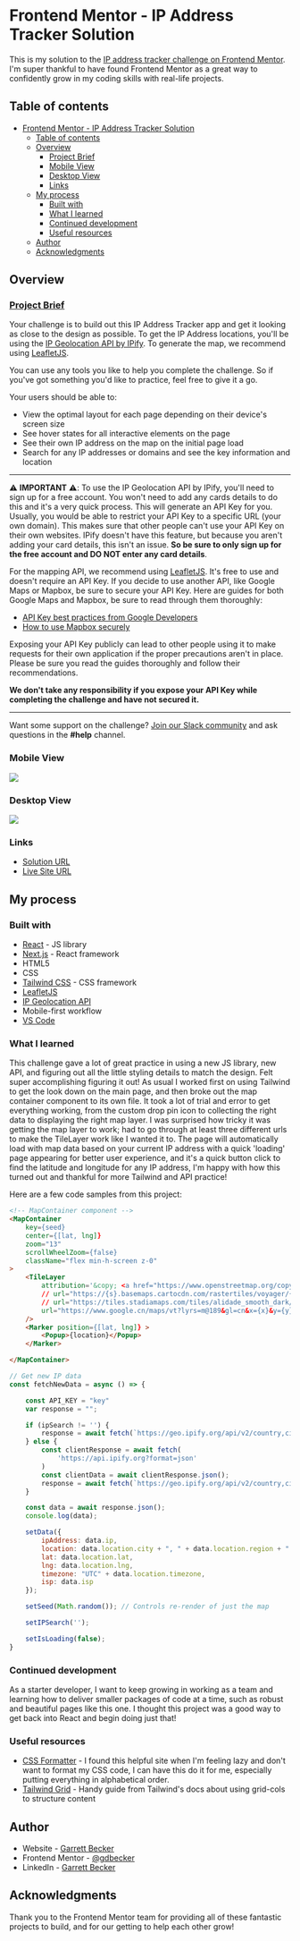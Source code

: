 # Frontend Mentor - IP Address Tracker Solution

This is my solution to the [IP address tracker challenge on Frontend Mentor](https://www.frontendmentor.io/challenges/ip-address-tracker-I8-0yYAH0). I'm super thankful to have found Frontend Mentor as a great way to confidently grow in my coding skills with real-life projects. 

## Table of contents

- [Frontend Mentor - IP Address Tracker Solution](#frontend-mentor---ip-address-tracker-solution)
	- [Table of contents](#table-of-contents)
	- [Overview](#overview)
		- [Project Brief](#project-brief)
		- [Mobile View](#mobile-view)
		- [Desktop View](#desktop-view)
		- [Links](#links)
	- [My process](#my-process)
		- [Built with](#built-with)
		- [What I learned](#what-i-learned)
		- [Continued development](#continued-development)
		- [Useful resources](#useful-resources)
	- [Author](#author)
	- [Acknowledgments](#acknowledgments)

## Overview

### [Project Brief](./project%20brief/)

Your challenge is to build out this IP Address Tracker app and get it looking as close to the design as possible. To get the IP Address locations, you'll be using the [IP Geolocation API by IPify](https://geo.ipify.org/). To generate the map, we recommend using [LeafletJS](https://leafletjs.com/).

You can use any tools you like to help you complete the challenge. So if you've got something you'd like to practice, feel free to give it a go.

Your users should be able to:

- View the optimal layout for each page depending on their device's screen size
- See hover states for all interactive elements on the page
- See their own IP address on the map on the initial page load
- Search for any IP addresses or domains and see the key information and location

---

⚠️ **IMPORTANT** ⚠️: To use the IP Geolocation API by IPify, you'll need to sign up for a free account. You won't need to add any cards details to do this and it's a very quick process. This will generate an API Key for you. Usually, you would be able to restrict your API Key to a specific URL (your own domain). This makes sure that other people can't use your API Key on their own websites. IPify doesn't have this feature, but because you aren't adding your card details, this isn't an issue. **So be sure to only sign up for the free account and DO NOT enter any card details**.

For the mapping API, we recommend using [LeafletJS](https://leafletjs.com/). It's free to use and doesn't require an API Key. If you decide to use another API, like Google Maps or Mapbox, be sure to secure your API Key. Here are guides for both Google Maps and Mapbox, be sure to read through them thoroughly:

- [API Key best practices from Google Developers](https://developers.google.com/maps/api-key-best-practices)
- [How to use Mapbox securely](https://docs.mapbox.com/help/troubleshooting/how-to-use-mapbox-securely/)

Exposing your API Key publicly can lead to other people using it to make requests for their own application if the proper precautions aren't in place. Please be sure you read the guides thoroughly and follow their recommendations.

**We don't take any responsibility if you expose your API Key while completing the challenge and have not secured it.**

---

Want some support on the challenge? [Join our Slack community](https://www.frontendmentor.io/slack) and ask questions in the **#help** channel.

### Mobile View

![](./ip-tracker-mobile.png)

### Desktop View

![](./ip-tracker-desktop.png)


### Links

- [Solution URL](https://www.frontendmentor.io/solutions/ip-address-tracker-with-next-tailwind-2Zz94TGTex)
- [Live Site URL](https://ip-tracker-gdbecker.netlify.app/)

## My process

### Built with

- [React](https://reactjs.org/) - JS library
- [Next.js](https://nextjs.org) - React framework
- HTML5
- CSS
- [Tailwind CSS](https://tailwindcss.com) - CSS framework
- [LeafletJS](https://leafletjs.com/)
- [IP Geolocation API](https://geo.ipify.org/)
- Mobile-first workflow
- [VS Code](https://code.visualstudio.com)

### What I learned

This challenge gave a lot of great practice in using a new JS library, new API, and figuring out all the little styling details to match the design. Felt super accomplishing figuring it out! As usual I worked first on using Tailwind to get the look down on the main page, and then broke out the map container component to its own file. It took a lot of trial and error to get everything working, from the custom drop pin icon to collecting the right data to displaying the right map layer. I was surprised how tricky it was getting the map layer to work; had to go through at least three different urls to make the TileLayer work like I wanted it to. The page will automatically load with map data based on your current IP address with a quick 'loading' page appearing for better user experience, and it's a quick button click to find the latitude and longitude for any IP address, I'm happy with how this turned out and thankful for more Tailwind and API practice!

Here are a few code samples from this project:

```html
<!-- MapContainer component -->
<MapContainer 
	key={seed}
	center={[lat, lng]} 
	zoom="13" 
	scrollWheelZoom={false}
	className="flex min-h-screen z-0"
>
	<TileLayer
		attribution='&copy; <a href="https://www.openstreetmap.org/copyright">OpenStreetMap</a> contributors &copy; <a href="https://carto.com/attributions">CARTO</a>'
		// url="https://{s}.basemaps.cartocdn.com/rastertiles/voyager/{z}/{x}/{y}{r}.png"
		// url="https://tiles.stadiamaps.com/tiles/alidade_smooth_dark/{z}/{x}/{y}{r}.png"
		url="https://www.google.cn/maps/vt?lyrs=m@189&gl=cn&x={x}&y={y}&z={z}"
	/>
	<Marker position={[lat, lng]} >
		<Popup>{location}</Popup>
	</Marker>

</MapContainer>
```

```js
// Get new IP data
const fetchNewData = async () => {

	const API_KEY = "key"
	var response = "";

	if (ipSearch != '') {
		response = await fetch(`https://geo.ipify.org/api/v2/country,city?apiKey=${API_KEY}&ipAddress=${ipSearch}`);
	} else {
		const clientResponse = await fetch(
			'https://api.ipify.org?format=json'
		)
		const clientData = await clientResponse.json();
		response = await fetch(`https://geo.ipify.org/api/v2/country,city?apiKey=${API_KEY}&ipAddress=${clientData.ip}`);
	}

	const data = await response.json();
	console.log(data);

	setData({
		ipAddress: data.ip,
		location: data.location.city + ", " + data.location.region + " " + data.location.postalCode,
		lat: data.location.lat,
		lng: data.location.lng,
		timezone: "UTC" + data.location.timezone,
		isp: data.isp
	});

	setSeed(Math.random()); // Controls re-render of just the map

	setIPSearch('');

	setIsLoading(false);
}
```

### Continued development

As a starter developer, I want to keep growing in working as a team and learning how to deliver smaller packages of code at a time, such as robust and beautiful pages like this one. I thought this project was a good way to get back into React and begin doing just that!

### Useful resources

- [CSS Formatter](http://www.lonniebest.com/FormatCSS/) - I found this helpful site when I'm feeling lazy and don't want to format my CSS code, I can have this do it for me, especially putting everything in alphabetical order.
- [Tailwind Grid](https://tailwindcss.com/docs/grid-template-columns) - Handy guide from Tailwind's docs about using grid-cols to structure content

## Author

- Website - [Garrett Becker]()
- Frontend Mentor - [@gdbecker](https://www.frontendmentor.io/profile/gdbecker)
- LinkedIn - [Garrett Becker](https://www.linkedin.com/in/garrett-becker-923b4a106/)

## Acknowledgments

Thank you to the Frontend Mentor team for providing all of these fantastic projects to build, and for our getting to help each other grow!